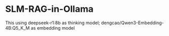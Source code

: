 # SLM-RAG-in-Ollama
This using deepseek-r1:8b as thinking model; dengcao/Qwen3-Embedding-4B:Q5_K_M as embedding model
